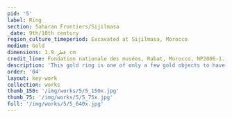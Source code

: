 ```yaml
---
pid: '5'
label: Ring
section: Saharan Frontiers/Sijilmasa
_date: 9th/10th century
region_culture_timeperiod: Excavated at Sijilmasa, Morocco
medium: Gold
dimensions: قطر 1.9 cm
credit_line: Fondation nationale des musées, Rabat, Morocco, NP2006-1. Photograph by Abdallah Fili and Hafsa El Hassani
description: 'This gold ring is one of only a few gold objects to have survived from medieval Saharan Africa, and it is important material evidence of Sijilmasa’s link to Saharan trade. A goldsmith made the ring by soldering thin flattened strips of gold in an undulating pattern to upper and lower bands. The ring was found in an elite residence and dates to an extended period of development of the city by local Amazigh rulers, the Bani Midrar. The gold-working technique resembles that of nineteenth- and twentieth-century Amazigh jewelry from the Sahara and Anti-Atlas Mountains.'
order: '04'
layout: key-work
collection: works
thumb_150: '/img/works/5/5_150x.jpg'
thumb_75: '/img/works/5/5_75x.jpg'
full: '/img/works/5/5_640x.jpg'
---
```

